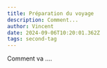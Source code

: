 ```yaml
---
title: Préparation du voyage
description: Comment...
author: Vincent
date: 2024-09-06T10:20:01.362Z
tags: second-tag
---
```

Comment va ....